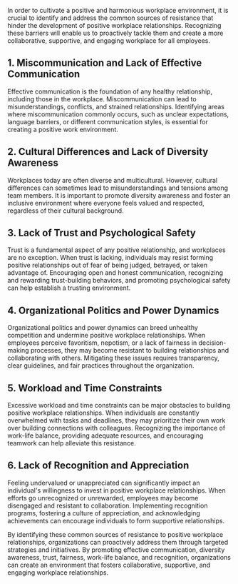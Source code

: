 
In order to cultivate a positive and harmonious workplace environment, it is crucial to identify and address the common sources of resistance that hinder the development of positive workplace relationships. Recognizing these barriers will enable us to proactively tackle them and create a more collaborative, supportive, and engaging workplace for all employees.

1\. Miscommunication and Lack of Effective Communication
-------------------------------------------------------

Effective communication is the foundation of any healthy relationship, including those in the workplace. Miscommunication can lead to misunderstandings, conflicts, and strained relationships. Identifying areas where miscommunication commonly occurs, such as unclear expectations, language barriers, or different communication styles, is essential for creating a positive work environment.

2\. Cultural Differences and Lack of Diversity Awareness
-------------------------------------------------------

Workplaces today are often diverse and multicultural. However, cultural differences can sometimes lead to misunderstandings and tensions among team members. It is important to promote diversity awareness and foster an inclusive environment where everyone feels valued and respected, regardless of their cultural background.

3\. Lack of Trust and Psychological Safety
-----------------------------------------

Trust is a fundamental aspect of any positive relationship, and workplaces are no exception. When trust is lacking, individuals may resist forming positive relationships out of fear of being judged, betrayed, or taken advantage of. Encouraging open and honest communication, recognizing and rewarding trust-building behaviors, and promoting psychological safety can help establish a trusting environment.

4\. Organizational Politics and Power Dynamics
---------------------------------------------

Organizational politics and power dynamics can breed unhealthy competition and undermine positive workplace relationships. When employees perceive favoritism, nepotism, or a lack of fairness in decision-making processes, they may become resistant to building relationships and collaborating with others. Mitigating these issues requires transparency, clear guidelines, and fair practices throughout the organization.

5\. Workload and Time Constraints
--------------------------------

Excessive workload and time constraints can be major obstacles to building positive workplace relationships. When individuals are constantly overwhelmed with tasks and deadlines, they may prioritize their own work over building connections with colleagues. Recognizing the importance of work-life balance, providing adequate resources, and encouraging teamwork can help alleviate this resistance.

6\. Lack of Recognition and Appreciation
---------------------------------------

Feeling undervalued or unappreciated can significantly impact an individual's willingness to invest in positive workplace relationships. When efforts go unrecognized or unrewarded, employees may become disengaged and resistant to collaboration. Implementing recognition programs, fostering a culture of appreciation, and acknowledging achievements can encourage individuals to form supportive relationships.

By identifying these common sources of resistance to positive workplace relationships, organizations can proactively address them through targeted strategies and initiatives. By promoting effective communication, diversity awareness, trust, fairness, work-life balance, and recognition, organizations can create an environment that fosters collaborative, supportive, and engaging workplace relationships.
